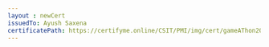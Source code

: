 ```yaml
--- 
layout : newCert 
issuedTo: Ayush Saxena 
certificatePath: https://certifyme.online/CSIT/PMI/img/cert/gameAThon2021/AyushSaxena_b6a49.png
--- 
```

